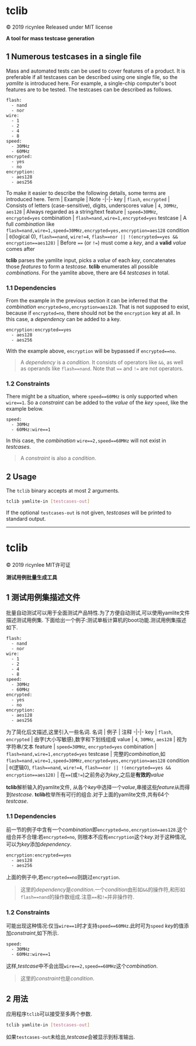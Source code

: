 # tclib
&copy; 2019 ricynlee
Released under MIT license

**A tool for mass testcase generation**

## 1 Numerous testcases in a single file
Mass and automated tests can be used to cover features of a product. It is preferable if all testcases can be described using one single file, so the *yamlite* is introduced here.
For example, a single-chip computer's boot features are to be tested. The testcases can be described as follows.
```yamlite
flash:
  - nand
  - nor
wire:
  - 1
  - 2
  - 4
  - 8
speed:
  - 30MHz
  - 60MHz
encrypted:
  - yes
  - no
encryption:
  - aes128
  - aes256
```
To make it easier to describe the following details, some terms are introduced here.
Term | Example | Note
-|-|-
key | `flash`, `encrypted` | Consists of letters (case-sensitive), digits, underscores
value | `4`, `30MHz`, `aes128` | Always regarded as a string/text
feature | `speed=30MHz`, `encrypted=yes`
combination | `flash=nand,wire=1,encrypted=yes`
testcase | A full *combination* like `flash=nand,wire=1,speed=30MHz,encrypted=yes,encryption=aes128`
condition | `0`(logical 0), `flash==nand`, `wire!=4`, `flash==nor || !(encrypted==yes && encryption==aes128)` | Before `==` (or `!=`) must come a *key*, and a **valid** *value* comes after

**tclib** parses the yamlite input, picks a *value* of each *key*, concatenates those *features* to form a *testcase*.
**tclib** enumerates all possible *combinations*. For the yamlite above, there are 64 *testcases* in total.

### 1.1 Dependencies
From the example in the previous section it can be inferred that the *combination* `encrypted=no,encryption=aes128`. That is not supposed to exist, because if `encrypted=no`, there should not be the `encryption` key at all. In this case, a *dependency* can be added to a key. 
```yamlite
encryption:encrypted==yes
  - aes128
  - aes256
```
With the example above, `encryption` will be bypassed if `encrypted==no`.
> A *dependency* is a *condition*. It consists of operators like `&&`, as well as operands like `flash==nand`. Note that `==` and `!=` are not operators.

### 1.2 Constraints
There might be a situation, where `speed==60MHz` is only supported when `wire==1`. So a *constraint* can be added to the *value* of the *key* `speed`, like the example below.
```yamlite
speed:
  - 30MHz
  - 60MHz:wire==1
```
In this case, the *combination* `wire==2,speed==60MHz` will not exist in *testcases*.
> A *constraint* is also a *condition*.

## 2 Usage
The `tclib` binary accepts at most 2 arguments.
```bash
tclib yamlite-in [testcases-out]
```
If the optional `testcases-out` is not given, *testcases* will be printed to standard output.

***

# tclib
&copy; 2019 ricynlee
MIT许可证

**测试用例批量生成工具**

## 1 测试用例集描述文件
批量自动测试可以用于全面测试产品特性.为了方便自动测试,可以使用yamlite文件描述测试用例集.
下面给出一个例子:测试单板计算机的boot功能.测试用例集描述如下.
```yamlite
flash:
  - nand
  - nor
wire:
  - 1
  - 2
  - 4
  - 8
speed:
  - 30MHz
  - 60MHz
encrypted:
  - yes
  - no
encryption:
  - aes128
  - aes256
```
为了简化后文描述,这里引入一些名词.
名词 | 例子 | 注释
-|-|-
key | `flash`, `encrypted` | 由字(大小写敏感),数字和下划线组成
value | `4`, `30MHz`, `aes128` | 视为字符串/文本
feature | `speed=30MHz`, `encrypted=yes`
combination | `flash=nand,wire=1,encrypted=yes`
testcase | 完整的*combination*,如`flash=nand,wire=1,speed=30MHz,encrypted=yes,encryption=aes128`
condition | `0`(逻辑0), `flash==nand`, `wire!=4`, `flash==nor || !(encrypted==yes && encryption==aes128)` | 在`==`(或`!=`)之前务必为*key*,之后是**有效的***value*

**tclib**解析输入的yamlite文件, 从各个*key*中选择一个*value*,串接这些*feature*从而得到*testcase*.
**tclib**枚举所有可行的组合.对于上面的yamlite文件,共有64个*testcase*.

### 1.1 Dependencies
前一节的例子中含有一个*combination*即`encrypted=no,encryption=aes128`.这个组合并不合理:若`encrypted=no`, 则根本不应有`encryption`这个*key*.对于这种情况,可以为*key*添加*dependency*. 
```yamlite
encryption:encrypted==yes
  - aes128
  - aes256
```
上面的例子中,若`encrypted==no`则跳过`encryption`.
> 这里的*dependency*是*condition*.一个*condition*由形如`&&`的操作符,和形如`flash==nand`的操作数组成.注意`==`和`!=`并非操作符.

### 1.2 Constraints
可能出现这种情况:仅当`wire==1`时才支持`speed==60MHz`.此时可为`speed` *key*的值添加*constraint*,如下所示.
```yamlite
speed:
  - 30MHz
  - 60MHz:wire==1
```
这样,*testcase*中不会出现`wire==2,speed==60MHz`这个*combination*.
> 这里的*constraint*也是*condition*.

## 2 用法
应用程序`tclib`可以接受至多两个参数.
```bash
tclib yamlite-in [testcases-out]
```
如果`testcases-out`未给出,*testcase*会被显示到标准输出.
